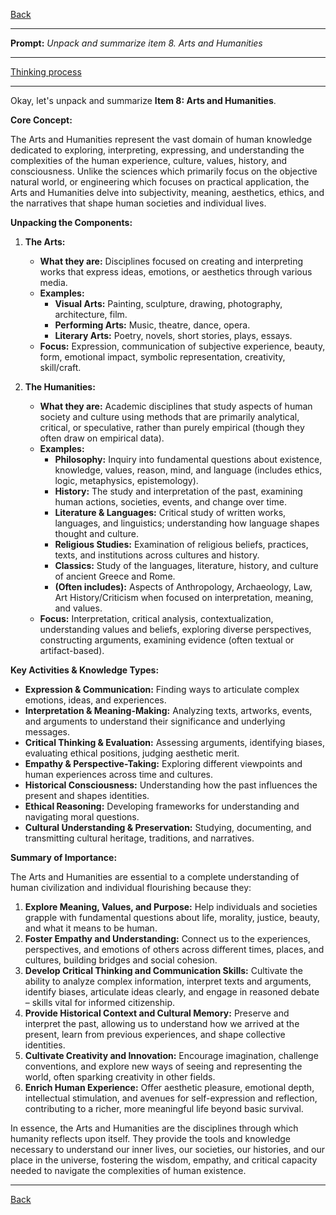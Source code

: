 [Back](..)

---

**Prompt:** *Unpack and summarize item 8. Arts and Humanities*

---

[Thinking process](thoughts)

---

Okay, let's unpack and summarize **Item 8: Arts and Humanities**.

**Core Concept:**

The Arts and Humanities represent the vast domain of human knowledge dedicated to exploring, interpreting, expressing, and understanding the complexities of the human experience, culture, values, history, and consciousness. Unlike the sciences which primarily focus on the objective natural world, or engineering which focuses on practical application, the Arts and Humanities delve into subjectivity, meaning, aesthetics, ethics, and the narratives that shape human societies and individual lives.

**Unpacking the Components:**

1.  **The Arts:**
    *   **What they are:** Disciplines focused on creating and interpreting works that express ideas, emotions, or aesthetics through various media.
    *   **Examples:**
        *   **Visual Arts:** Painting, sculpture, drawing, photography, architecture, film.
        *   **Performing Arts:** Music, theatre, dance, opera.
        *   **Literary Arts:** Poetry, novels, short stories, plays, essays.
    *   **Focus:** Expression, communication of subjective experience, beauty, form, emotional impact, symbolic representation, creativity, skill/craft.

2.  **The Humanities:**
    *   **What they are:** Academic disciplines that study aspects of human society and culture using methods that are primarily analytical, critical, or speculative, rather than purely empirical (though they often draw on empirical data).
    *   **Examples:**
        *   **Philosophy:** Inquiry into fundamental questions about existence, knowledge, values, reason, mind, and language (includes ethics, logic, metaphysics, epistemology).
        *   **History:** The study and interpretation of the past, examining human actions, societies, events, and change over time.
        *   **Literature & Languages:** Critical study of written works, languages, and linguistics; understanding how language shapes thought and culture.
        *   **Religious Studies:** Examination of religious beliefs, practices, texts, and institutions across cultures and history.
        *   **Classics:** Study of the languages, literature, history, and culture of ancient Greece and Rome.
        *   **(Often includes):** Aspects of Anthropology, Archaeology, Law, Art History/Criticism when focused on interpretation, meaning, and values.
    *   **Focus:** Interpretation, critical analysis, contextualization, understanding values and beliefs, exploring diverse perspectives, constructing arguments, examining evidence (often textual or artifact-based).

**Key Activities & Knowledge Types:**

*   **Expression & Communication:** Finding ways to articulate complex emotions, ideas, and experiences.
*   **Interpretation & Meaning-Making:** Analyzing texts, artworks, events, and arguments to understand their significance and underlying messages.
*   **Critical Thinking & Evaluation:** Assessing arguments, identifying biases, evaluating ethical positions, judging aesthetic merit.
*   **Empathy & Perspective-Taking:** Exploring different viewpoints and human experiences across time and cultures.
*   **Historical Consciousness:** Understanding how the past influences the present and shapes identities.
*   **Ethical Reasoning:** Developing frameworks for understanding and navigating moral questions.
*   **Cultural Understanding & Preservation:** Studying, documenting, and transmitting cultural heritage, traditions, and narratives.

**Summary of Importance:**

The Arts and Humanities are essential to a complete understanding of human civilization and individual flourishing because they:

1.  **Explore Meaning, Values, and Purpose:** Help individuals and societies grapple with fundamental questions about life, morality, justice, beauty, and what it means to be human.
2.  **Foster Empathy and Understanding:** Connect us to the experiences, perspectives, and emotions of others across different times, places, and cultures, building bridges and social cohesion.
3.  **Develop Critical Thinking and Communication Skills:** Cultivate the ability to analyze complex information, interpret texts and arguments, identify biases, articulate ideas clearly, and engage in reasoned debate – skills vital for informed citizenship.
4.  **Provide Historical Context and Cultural Memory:** Preserve and interpret the past, allowing us to understand how we arrived at the present, learn from previous experiences, and shape collective identities.
5.  **Cultivate Creativity and Innovation:** Encourage imagination, challenge conventions, and explore new ways of seeing and representing the world, often sparking creativity in other fields.
6.  **Enrich Human Experience:** Offer aesthetic pleasure, emotional depth, intellectual stimulation, and avenues for self-expression and reflection, contributing to a richer, more meaningful life beyond basic survival.

In essence, the Arts and Humanities are the disciplines through which humanity reflects upon itself. They provide the tools and knowledge necessary to understand our inner lives, our societies, our histories, and our place in the universe, fostering the wisdom, empathy, and critical capacity needed to navigate the complexities of human existence.

---

[Back](..)
